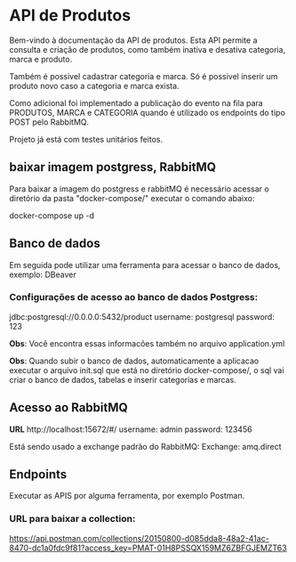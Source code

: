 
# API de Produtos

Bem-vindo à documentação da API de produtos. Esta API permite a consulta e criação de produtos, 
como também inativa e desativa categoria, marca e produto.

Também é possivel cadastrar categoria e marca. Só é possivel inserir um produto novo caso a categoria e marca exista. 

Como adicional foi implementado  a publicação do evento na fila para PRODUTOS, MARCA e CATEGORIA quando é utilizado os endpoints do tipo POST pelo RabbitMQ.

Projeto já está com testes unitários feitos.

## baixar imagem postgress, RabbitMQ 

Para baixar a imagem do postgress e rabbitMQ é necessário acessar o diretório da pasta "docker-compose/"
executar o comando abaixo:

docker-compose up -d

## Banco de dados

Em seguida pode utilizar uma ferramenta para acessar o banco de dados, exemplo: DBeaver

### Configurações de acesso ao banco de dados Postgress:
jdbc:postgresql://0.0.0.0:5432/product
username: postgresql
password: 123

**Obs**: Você encontra essas informacões também no arquivo application.yml

**Obs**: Quando subir o banco de dados, automaticamente a aplicacao executar o arquivo init.sql que está no diretório docker-compose/, 
o sql vai criar o banco de dados, tabelas e inserir categorias e marcas.

## Acesso ao RabbitMQ

**URL**
http://localhost:15672/#/
username: admin
password: 123456

Está sendo usado a exchange padrão do RabbitMQ:
Exchange: amq.direct

## Endpoints 

Executar as APIS por alguma ferramenta, por exemplo Postman.

### URL para baixar a collection:

https://api.postman.com/collections/20150800-d085dda8-48a2-41ac-8470-dc1a0fdc9f81?access_key=PMAT-01H8PSSQX159MZ6ZBFGJEMZT63
